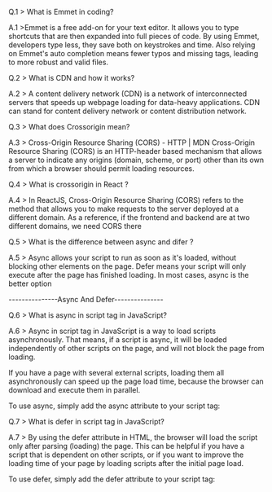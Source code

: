Q.1 > What is Emmet in coding?

A.1 >Emmet is a free add-on for your text editor. It allows you to type shortcuts that are then expanded into full pieces of code. By using Emmet, developers type less, they save both on keystrokes and time. Also relying on Emmet's auto completion means fewer typos and missing tags, leading to more robust and valid files.



Q.2 > What is CDN and how it works?

 A.2 >  A content delivery network (CDN) is a network of interconnected servers that speeds up webpage loading for data-heavy applications. CDN can stand for content delivery network or content distribution network.




 Q.3 > What does Crossorigin mean?

 A.3 > Cross-Origin Resource Sharing (CORS) - HTTP | MDN
Cross-Origin Resource Sharing (CORS) is an HTTP-header based mechanism that allows a server to indicate any origins (domain, scheme, or port) other than its own from which a browser should permit loading resources.




Q.4 > What is crossorigin in React ?

A.4 >  In ReactJS, Cross-Origin Resource Sharing (CORS) refers to the method that allows you to make requests to the server deployed at a different domain. As a reference, if the frontend and backend are at two different domains, we need CORS there 


Q.5 > What is the difference between async and difer ?

A.5 > Async allows your script to run as soon as it's loaded, without blocking other elements on the page. Defer means your script will only execute after the page has finished loading. In most cases, async is the better option

---------------Async And  Defer---------------




 Q.6 > What is async in script tag in JavaScript?

A.6 > Async in script tag in JavaScript is a way to load scripts asynchronously. That means, if a script is async, it will be loaded independently of other scripts on the page, and will not block the page from loading.

If you have a page with several external scripts, loading them all asynchronously can speed up the page load time, because the browser can download and execute them in parallel.

To use async, simply add the async attribute to your script tag:

<!-- <script async src="script.js"></script> -->




Q.7 > What is defer in script tag in JavaScript?

A.7 > By using the defer attribute in HTML, the browser will load the script only after parsing (loading) the page. This can be helpful if you have a script that is dependent on other scripts, or if you want to improve the loading time of your page by loading scripts after the initial page load.

To use defer, simply add the defer attribute to your script tag:

<!-- <script defer src="script.js"></script> -->